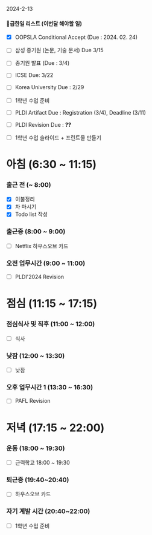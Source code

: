 2024-2-13

#### 급한일 리스트 (이번달 해야할 일)
- [x] OOPSLA Conditional Accept (Due : 2024. 02. 24)

- [ ] 삼성 종기원 (논문, 기술 문서) Due 3/15
- [ ] 종기원 발표 (Due : 3/4)
- [ ] ICSE Due: 3/22
- [ ] Korea University Due : 2/29
- [ ] 1학년 수업 준비
- [ ] PLDI Artifact Due : Registration (3/4), Deadline (3/11) 
- [ ] PLDI Revision Due : **??**

- [ ] 1학년 수업 슬라이드 + 프린트물 만들기



# 아침 (6:30 ~ 11:15)

### 출근 전 (~ 8:00)
- [x] 이불정리 
- [x] 차 마시기 
- [x] Todo list 작성 

### 출근중 (8:00 ~ 9:00)
- [ ] Netflix 하우스오브 카드

### 오전 업무시간 (9:00 ~ 11:00)
- [ ] PLDI'2024 Revision


# 점심 (11:15 ~ 17:15)

### 점심식사 및 직후 (11:00 ~ 12:00)
- [ ] 식사

### 낮잠 (12:00 ~ 13:30)
- [ ] 낮잠


### 오후 업무시간 1 (13:30 ~ 16:30)
- [ ] PAFL Revision

# 저녁 (17:15 ~ 22:00)
### 운동 (18:00 ~ 19:30)
- [ ] 근력학교 18:00 ~ 19:30
### 퇴근중 (19:40~20:40)
- [ ] 하우스오브 카드
### 자기 계발 시간 (20:40~22:00)
- [ ] 1학년 수업 준비


